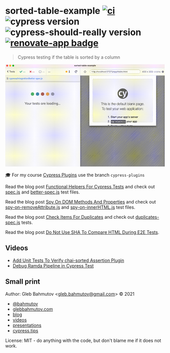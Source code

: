 # sorted-table-example [![ci](https://github.com/bahmutov/sorted-table-example/actions/workflows/ci.yml/badge.svg?branch=main&event=push)](https://github.com/bahmutov/sorted-table-example/actions/workflows/ci.yml) ![cypress version](https://img.shields.io/badge/cypress-13.10.0-brightgreen) ![cypress-should-really version](https://img.shields.io/badge/cypress--should--really-1.6.0-brightgreen) [![renovate-app badge][renovate-badge]][renovate-app]

> Cypress testing if the table is sorted by a column

![Sorted table test](./images/using-disabled.gif)

🎓 For my course [Cypress Plugins](https://cypress.tips/courses/cypress-plugins) use the branch `cypress-plugins`

Read the blog post [Functional Helpers For Cypress Tests](https://glebbahmutov.com/blog/fp-cy-helpers/) and check out [spec.js](./cypress/integration/spec.js) and [better-spec.js](./cypress/integration/better-spec.js) test files.

Read the blog post [Spy On DOM Methods And Properties](https://glebbahmutov.com/blog/spy-on-dom-methods/) and check out [spy-on-removeAttribute.js](./cypress/integration/spy-on-removeAttribute.js) and [spy-on-innerHTML.js](./cypress/integration/spy-on-innerHTML.js) test files.

Read the blog post [Check Items For Duplicates](https://glebbahmutov.com/blog/check-for-duplicates/) and check out [duplicates-spec.js](./cypress/integration/duplicates-spec.js) tests.

Read the blog post [Do Not Use SHA To Compare HTML During E2E Tests](https://glebbahmutov.com/blog/do-not-use-sha/).

## Videos

- [Add Unit Tests To Verify chai-sorted Assertion Plugin](https://youtu.be/skjPl8wvHEo)
- [Debug Ramda Pipeline in Cypress Test](https://youtu.be/jlBNdJPscJk)

## Small print

Author: Gleb Bahmutov &lt;gleb.bahmutov@gmail.com&gt; &copy; 2021

- [@bahmutov](https://twitter.com/bahmutov)
- [glebbahmutov.com](https://glebbahmutov.com)
- [blog](https://glebbahmutov.com/blog)
- [videos](https://www.youtube.com/glebbahmutov)
- [presentations](https://slides.com/bahmutov)
- [cypress.tips](https://cypress.tips)

License: MIT - do anything with the code, but don't blame me if it does not work.

[renovate-badge]: https://img.shields.io/badge/renovate-app-blue.svg
[renovate-app]: https://renovateapp.com/
